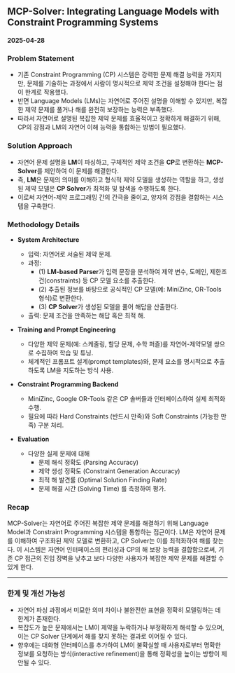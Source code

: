 ## MCP-Solver: Integrating Language Models with Constraint Programming Systems
#### 2025-04-28

### Problem Statement
- 기존 Constraint Programming (CP) 시스템은 강력한 문제 해결 능력을 가지지만, 문제를 기술하는 과정에서 사람이 명시적으로 제약 조건을 설정해야 한다는 점이 한계로 작용했다.
- 반면 Language Models (LMs)는 자연어로 주어진 설명을 이해할 수 있지만, 복잡한 제약 문제를 풀거나 해를 완전히 보장하는 능력은 부족했다.
- 따라서 자연어로 설명된 복잡한 제약 문제를 효율적이고 정확하게 해결하기 위해, CP의 강점과 LM의 자연어 이해 능력을 통합하는 방법이 필요했다.

### Solution Approach
- 자연어 문제 설명을 **LM**이 파싱하고, 구체적인 제약 조건을 **CP**로 변환하는 **MCP-Solver**를 제안하여 이 문제를 해결한다.
- 즉, **LM**은 문제의 의미를 이해하고 형식적 제약 모델을 생성하는 역할을 하고, 생성된 제약 모델은 **CP Solver**가 최적화 및 탐색을 수행하도록 한다.
- 이로써 자연어-제약 프로그래밍 간의 간극을 줄이고, 양자의 강점을 결합하는 시스템을 구축한다.

### Methodology Details
- **System Architecture**
  - 입력: 자연어로 서술된 제약 문제.
  - 과정:
    - (1) **LM-based Parser**가 입력 문장을 분석하여 제약 변수, 도메인, 제한조건(constraints) 등 CP 모델 요소를 추출한다.
    - (2) 추출된 정보를 바탕으로 공식적인 CP 모델(예: MiniZinc, OR-Tools 형식)로 변환한다.
    - (3) **CP Solver**가 생성된 모델을 풀어 해답을 산출한다.
  - 출력: 문제 조건을 만족하는 해답 혹은 최적 해.

- **Training and Prompt Engineering**
  - 다양한 제약 문제(예: 스케줄링, 할당 문제, 수학 퍼즐)를 자연어-제약모델 쌍으로 수집하여 학습 및 튜닝.
  - 체계적인 프롬프트 설계(prompt templates)와, 문제 요소를 명시적으로 추출하도록 LM을 지도하는 방식 사용.

- **Constraint Programming Backend**
  - MiniZinc, Google OR-Tools 같은 CP 솔버들과 인터페이스하여 실제 최적화 수행.
  - 필요에 따라 Hard Constraints (반드시 만족)와 Soft Constraints (가능한 만족) 구분 처리.

- **Evaluation**
  - 다양한 실제 문제에 대해
    - 문제 해석 정확도 (Parsing Accuracy)
    - 제약 생성 정확도 (Constraint Generation Accuracy)
    - 최적 해 발견률 (Optimal Solution Finding Rate)
    - 문제 해결 시간 (Solving Time)
  를 측정하여 평가.

### Recap
MCP-Solver는 자연어로 주어진 복잡한 제약 문제를 해결하기 위해 Language Model과 Constraint Programming 시스템을 통합하는 접근이다. LM은 자연어 문제를 이해하여 구조화된 제약 모델로 변환하고, CP Solver는 이를 최적화하여 해를 찾는다. 이 시스템은 자연어 인터페이스의 편리성과 CP의 해 보장 능력을 결합함으로써, 기존 CP 접근의 진입 장벽을 낮추고 보다 다양한 사용자가 복잡한 제약 문제를 해결할 수 있게 한다.

---

### 한계 및 개선 가능성
- 자연어 파싱 과정에서 미묘한 의미 차이나 불완전한 표현을 정확히 모델링하는 데 한계가 존재한다.
- 복잡도가 높은 문제에서는 LM이 제약을 누락하거나 부정확하게 해석할 수 있으며, 이는 CP Solver 단계에서 해를 찾지 못하는 결과로 이어질 수 있다.
- 향후에는 대화형 인터페이스를 추가하여 LM이 불확실할 때 사용자로부터 명확한 정보를 요청하는 방식(interactive refinement)을 통해 정확성을 높이는 방향이 제안될 수 있다.
